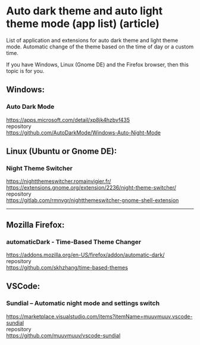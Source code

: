 # Auto dark theme and auto light theme mode (app list) (article)

List of application and extensions for auto dark theme and light theme mode. Automatic change of the theme based on the time of day or a custom time.

If you have Windows, Linux (Gnome DE) and the Firefox browser, then this topic is for you.

## Windows:
### Auto Dark Mode
https://apps.microsoft.com/detail/xp8jk4hzbvf435  
repository  
https://github.com/AutoDarkMode/Windows-Auto-Night-Mode  

## Linux (Ubuntu or Gnome DE):

### Night Theme Switcher  
https://nightthemeswitcher.romainvigier.fr/  
https://extensions.gnome.org/extension/2236/night-theme-switcher/  
repository  
https://gitlab.com/rmnvgr/nightthemeswitcher-gnome-shell-extension  
  
---
  
## Mozilla Firefox:
### automaticDark - Time-Based Theme Changer
https://addons.mozilla.org/en-US/firefox/addon/automatic-dark/  
repository  
https://github.com/skhzhang/time-based-themes  

## VSCode:
### Sundial – Automatic night mode and settings switch
https://marketplace.visualstudio.com/items?itemName=muuvmuuv.vscode-sundial  
repository  
https://github.com/muuvmuuv/vscode-sundial  
